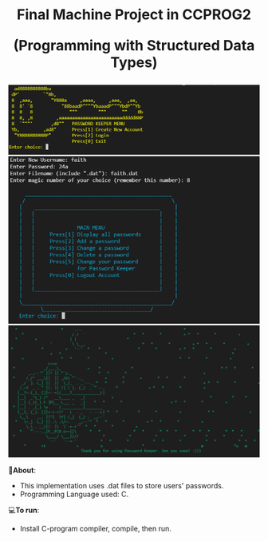 <h1 align="center">
Final Machine Project in CCPROG2

(Programming with Structured Data Types)
</h1>
<img src="Screenshots/1-MainMenu.png" width="1033px">
<img src="Screenshots/2-PWKProper.png" width="1033px">
<img src="Screenshots/3-ExitPWK.png">

📝**About**: 
   - This implementation uses .dat files to store users' passwords.
   - Programming Language used: C.


💻**To run**:

   - Install C-program compiler, compile, then run.
